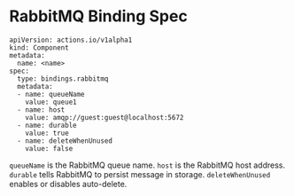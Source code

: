 # RabbitMQ Binding Spec

```
apiVersion: actions.io/v1alpha1
kind: Component
metadata:
  name: <name>
spec:
  type: bindings.rabbitmq
  metadata:
  - name: queueName
    value: queue1
  - name: host
    value: amqp://guest:guest@localhost:5672
  - name: durable
    value: true
  - name: deleteWhenUnused
    value: false
```

`queueName` is the RabbitMQ queue name.
`host` is the RabbitMQ host address.
`durable` tells RabbitMQ to persist message in storage.
`deleteWhenUnused` enables or disables auto-delete.